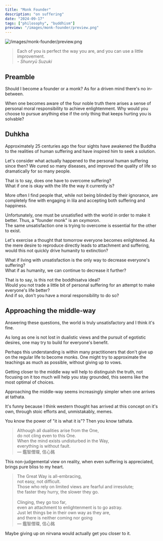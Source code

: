 ```yaml
---
title: "Monk Founder"
description: "on suffering"
date: "2024-09-17"
tags: ["philosophy", "buddhism"]
preview: "/images/monk-founder/preview.png"
---
```


![/images/monk-founder/preview.png](/images/monk-founder/preview.png)


> Each of you is perfect the way you are, and you can use a little improvement. <br> _- Shunryū Suzuki_


## Preamble
Should I become a founder or a monk? As for a driven mind there's no in-between.

When one becomes aware of the four noble truth there arises a sense of personal moral responsibility to achieve enlightenment.
Why would you choose to pursue anything else if the only thing that keeps hurting you is solvable?

## Duhkha
Approximately 25 centuries ago the four sights have awakened the Buddha to the realities of human suffering and have inspired him to seek a solution.

Let's consider what actually happened to the personal human suffering since then? We cured so many diseases, and improved the quality of life so dramatically for so many people.

That is to say, does one have to overcome suffering? <br>
What if one is okay with the life the way it currently is? 

More often I find people that, while not being blinded by their ignorance, are completely fine with engaging in lila and accepting both suffering and happiness.

Unfortunately, one must be unsatisfied with the world in order to make it better.
Thus, a "founder monk" is an oxymoron. <br>
The same unsatisfaction one is trying to overcome is essential for the other to exist.

Let's exercise a thought that tomorrow everyone becomes enlightened. As the mere desire to reproduce directly leads to attachment and suffering, would this not quickly drive humanity to extinction?

What if living with unsatisfaction is the only way to decrease everyone's suffering? <br>
What if as humanity, we can continue to decrease it further?

That is to say, is this not the boddhisatva ideal? <br>
Would you not trade a little bit of personal suffering for an attempt to make everyone's life better? <br>
And if so, don't you have a moral responsibility to do so?

## Approaching the middle-way
Answering these questions, the world is truly unsatisfactory and I think it's fine.

As long as one is not lost in dualistic views and the pursuit of egotistic desires, one may try to build for everyone's benefit.

Perhaps this understanding is within many practitioners that don't give up on the regular life to become monks. One might try to approximate the teachings as much as possible, without giving up to vows.

Getting closer to the middle way will help to distinguish the truth, not focusing on it too much will help you stay grounded, this seems like the most optimal of choices.

Approaching the middle-way seems increasingly simpler when one arrives at tathata.

It's funny because I think western thought has arrived at this concept on it's own, through stoic efforts and, unmistakably, memes.

You know the power of "it is what it is"? Then you know tathata.

> Although all dualities arise from the One, <br>
> do not cling even to this One. <br>
> When the mind exists undisturbed in the Way, <br>
> everything is without fault. <br>
> — 鑑智僧璨, 信心銘

This non-judgemental view on reality, when even suffering is appreciated, brings pure bliss to my heart.

> The Great Way is all-embracing, <br>
> not easy, not difficult. <br>
> Those who rely on limited views are fearful and irresolute; <br>
> the faster they hurry, the slower they go. <br>
> <br>
> Clinging, they go too far, <br>
> even an attachment to enlightenment is to go astray. <br>
> Just let things be in their own way as they are, <br>
> and there is neither coming nor going <br>
> — 鑑智僧璨, 信心銘

Maybe giving up on nirvana would actually get you closer to it.
